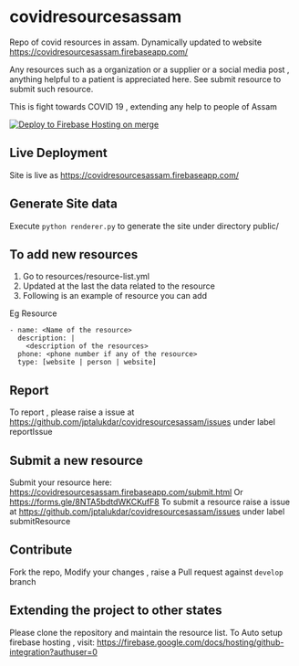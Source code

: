 # covidresourcesassam
Repo of covid resources in assam. Dynamically updated to website https://covidresourcesassam.firebaseapp.com/ 

Any resources such as a organization or a supplier or a social media post , anything helpful to a patient is appreciated here. See submit resource to submit such resource.

This is fight towards COVID 19 , extending any help to people of Assam

[![Deploy to Firebase Hosting on merge](https://github.com/jptalukdar/covidresourcesassam/actions/workflows/firebase-hosting-production.yml/badge.svg)](https://github.com/jptalukdar/covidresourcesassam/actions/workflows/firebase-hosting-production.yml)

## Live Deployment

Site is live as https://covidresourcesassam.firebaseapp.com/

## Generate Site data

Execute ```python renderer.py``` to generate the site under directory public/

## To add new resources

1. Go to resources/resource-list.yml
1. Updated at the last the data related to the resource
1. Following is an example of resource you can add

Eg Resource

```code
- name: <Name of the resource>
  description: | 
    <description of the resources>
  phone: <phone number if any of the resource>
  type: [website | person | website]
```

## Report
To report , please raise a issue at https://github.com/jptalukdar/covidresourcesassam/issues under label reportIssue

## Submit a new resource
Submit your resource here: https://covidresourcesassam.firebaseapp.com/submit.html
Or https://forms.gle/8NTA5bdtdWKCKufF8
To submit a resource raise a issue at https://github.com/jptalukdar/covidresourcesassam/issues under label submitResource 

## Contribute

Fork the repo, Modify your changes , raise a Pull request against ``develop`` branch


## Extending the project to other states

Please clone the repository and maintain the resource list. 
To Auto setup firebase hosting , visit: https://firebase.google.com/docs/hosting/github-integration?authuser=0

